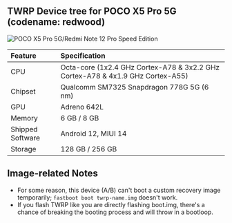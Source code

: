 ## TWRP Device tree for POCO X5 Pro 5G (codename: redwood)
![POCO X5 Pro 5G/Redmi Note 12 Pro Speed Edition](https://fdn2.gsmarena.com/vv/pics/xiaomi/xiaomi-poco-x5-pro-5g-1.jpg "POCO X5 Pro 5G/Redmi Note 12 Pro Speed Edition")


| Feature                 | Specification                                                              |
| :---------------------- | :--------------------------------                                          |
| CPU                     | Octa-core (1x2.4 GHz Cortex-A78 & 3x2.2 GHz Cortex-A78 & 4x1.9 GHz Cortex-A55) |
| Chipset                 | Qualcomm SM7325 Snapdragon 778G 5G (6 nm)                                  |
| GPU                     | Adreno 642L                                                                |
| Memory                  | 6 GB / 8 GB                                                                |
| Shipped Software        | Android 12, MIUI 14                                                        |
| Storage                 | 128 GB / 256 GB                                                            |

## Image-related Notes
- For some reason, this device (A/B) can't boot a custom recovery image temporarily; `fastboot boot twrp-name.img` doesn't work.
- If you flash TWRP like you are directly flashing boot.img, there's a chance of breaking the booting process and will throw in a bootloop.
